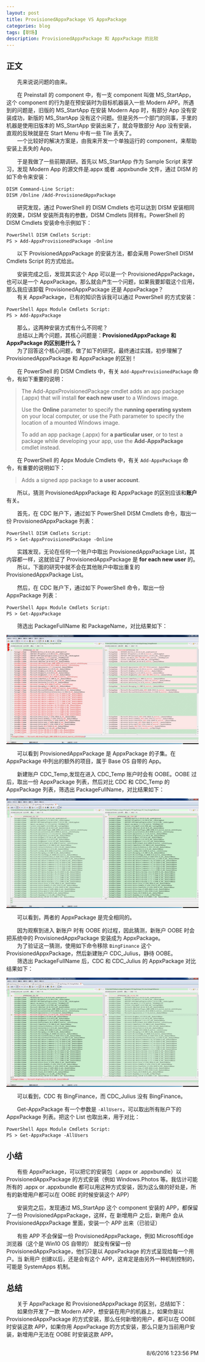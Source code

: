 ```yaml
---
layout: post
title: ProvisionedAppxPackage VS AppxPackage
categories: blog
tags: [职场]
description: ProvisionedAppxPackage 和 AppxPackage 的比较
---
```


## 正文 ##

　　先来说说问题的由来。<br/>

　　在 Preinstall 的 component 中，有一支 component 叫做 MS_StartApp，这个 component 的行为是在预安装时为目标机器装入一些 Modern APP。所遇到的问题是，旧版的 MS_StartApp 在安装 Modern App 时，有部分 App 没有安装成功，新版的 MS_StartApp 没有这个问题。但是另外一个部门的同事，手里的机器是使用旧版本的 MS_StartApp 安装出来了，就会导致部分 App 没有安装，直观的反映就是在 Start Menu 中有一些 Tile 丢失了。<br/>
　　一个比较好的解决方案是，由我来开发一个单独运行的 component，来帮助安装上丢失的 App。<br/>

　　于是我做了一些前期调研。首先以 MS_StartApp 作为 Sample Script 来学习，发现 Modern App 的源文件是.appx 或者 .appxbundle 文件，通过 DISM 的如下命令来安装：

	DISM Command-Line Script:
	DISM /Online /Add-ProvisionedAppxPackage

　　研究发现，通过 PowerShell 的 DISM Cmdlets 也可以达到 DISM 安装相同的效果，DISM 安装所具有的参数，DISM Cmdlets 同样有。PowerShell 的 DISM Cmdlets 安装命令示例如下：

	PowerShell DISM Cmdlets Script:
	PS > Add-AppxProvisionedPackage -Online

　　以下 ProvisionedAppxPackage 的安装方法，都会采用 PowerShell DISM Cmdlets Script 的方式给出。

　　安装完成之后，发现其实这个 App 可以是一个 ProvisionedAppxPackage，也可以是一个 AppxPackage。那么就会产生一个问题，如果我要卸载这个应用，那么我应该卸载 ProvisionedAppxPackage 还是 AppxPackage？<br/>
　　有关 AppxPackage，已有的知识告诉我可以通过 PowerShell 的方式安装：

	PowerShell Appx Module Cmdlets Script:
	PS > Add-AppxPackage

　　那么，这两种安装方式有什么不同呢？<br/>
　　总结以上两个问题，其核心问题是：**ProvisionedAppxPackage 和 AppxPackage 的区别是什么？**<br/>
　　为了回答这个核心问题，做了如下的研究，最终通过实践，初步理解了 ProvisionedAppxPackage 和 AppxPackage 的区别！

　　在 PowerShell 的 DISM Cmdlets 中，有关 `Add-AppxProvisionedPackage` 命令，有如下重要的说明：

> The Add-AppxProvisionedPackage cmdlet adds an app package (.appx) that will install **for each new user** to a Windows image.
> 
> Use the **Online** parameter to specify the **running operating system** on your local computer, or use the Path parameter to specify the location of a mounted Windows image.
> 
> To add an app package (.appx) for **a particular user**, or to test a package while developing your app, use the **Add-AppxPackage** cmdlet instead.

　　在 PowerShell 的 Appx Module Cmdlets 中，有关 `Add-AppxPackage` 命令，有重要的说明如下：

> Adds a signed app package to **a user account**.

　　所以，猜测 ProvisionedAppxPackage 和 AppxPackage 的区别应该和**账户**有关。

　　首先，在 CDC 账户下，通过如下 PowerShell DISM Cmdlets 命令，取出一份 ProvisionedAppxPackage 列表：

	PowerShell DISM Cmdlets Script:
	PS > Get-AppxProvisionedPackage -Online

　　实践发现，无论在任何一个账户中取出 ProvisionedAppxPackage List，其内容都一样，这就验证了 ProvisionedAppxPackage 是 **for each new user** 的。<br/>
　　所以，下面的研究中就不会在其他账户中取出重复的 ProvisionedAppxPackage List。

　　然后，在 CDC 账户下，通过如下 PowerShell 命令，取出一份 AppxPackage 列表：

	PowerShell Appx Module Cmdlets Script:
	PS > Get-AppxPackage

　　筛选出 PackageFullName 和 PackageName，对比结果如下：
<center>
  <p><img src="/images/provisioned-appx-package/01_cdc_appx_compare.JPG" align="center"></p>
</center>
　　可以看到 ProvisionedAppxPackage 是 AppxPackage 的子集。在 AppxPackage 中列出的额外的项目，属于 Base OS 自带的 App。

　　新建账户 CDC_Temp,发现在进入 CDC_Temp 账户时会有 OOBE。OOBE 过后，取出一份 AppxPackage 列表，然后对比 CDC 和 CDC_Temp 的 AppxPackage 列表，筛选出 PackageFullName，对比结果如下：
<center>
  <p><img src="/images/provisioned-appx-package/02_cdc_temp_appx_compare.JPG" align="center"></p>
</center>
　　可以看到，两者的 AppxPackage 是完全相同的。

　　因为观察到进入 新账户 时有 OOBE 的过程，因此猜测，新账户 OOBE 时会把系统中的 ProvisionedAppxPackage 安装成为 AppxPackage。<br/>
　　为了验证这一猜测，使用如下命令移除 `BingFinance` 这个  ProvisionedAppxPackage，然后新建账户 CDC_Julius，静待 OOBE。<br/>
　　筛选出 PackageFullName 后，CDC 和 CDC_Julius 的 AppxPackage 对比结果如下：
<center>
  <p><img src="/images/provisioned-appx-package/03_cdc_julius_appx_compare.JPG" align="center"></p>
</center>
　　可以看到，CDC 有 BingFinance，而 CDC_Julius 没有 BingFinance。

　　Get-AppxPackage 有一个参数是 `-AllUsers`，可以取出所有账户下的 AppxPackage 列表。把这个 List 也取出来，用于对比：

	PowerShell Appx Module Cmdlets Script:
	PS > Get-AppxPackage -AllUsers

## 小结 ##

　　有些 AppxPackage，可以把它的安装包（.appx or .appxbundle）以 ProvisionedAppxPackage 的方式安装（例如 Windows.Photos 等。我估计可能所有的 .appx or .appxbundle 都可以用这种方式安装，因为这么做的好处是，所有的新增用户都可以在 OOBE 的时候安装这个 APP）

　　安装完之后，发现通过 MS_StartApp 这个 component 安装的 APP，都保留了一份 ProvisionedAppxPackage，这样，在 新增用户 之后，新用户 会从 ProvisionedAppxPackage 里面，安装一个 APP 出来（已验证）

　　有些 APP 不会保留一份 ProvisionedAppxPackage，例如 MicrosoftEdge 浏览器（这个是 Win10 OS 自带的） 就没有保留一份 ProvisionedAppxPackage，他们只是以 AppxPackage 的方式呈现给每一个用户。当 新用户 创建以后，还是会有这个 APP，这肯定是由另外一种机制控制的，可能是 SystemApps 机制。

## 总结 ##

　　关于 AppxPackage 和 ProvisionedAppxPackage 的区别，总结如下：<br/>
　　如果你开发了一款 Modern APP，想安装在用户的机器上，如果你是以 ProvisionedAppxPackage 的方式安装，那么任何新增的用户，都可以在 OOBE 时安装这款 APP，如果你用 AppxPackage 的方式安装，那么只是为当前用户安装，新增用户无法在 OOBE 时安装这款 APP。

<br/>

<div align="right">8/6/2016 1:23:56 PM </div>
